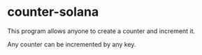 # counter-solana

This program allows anyone to create a counter and increment it.

Any counter can be incremented by any key.
